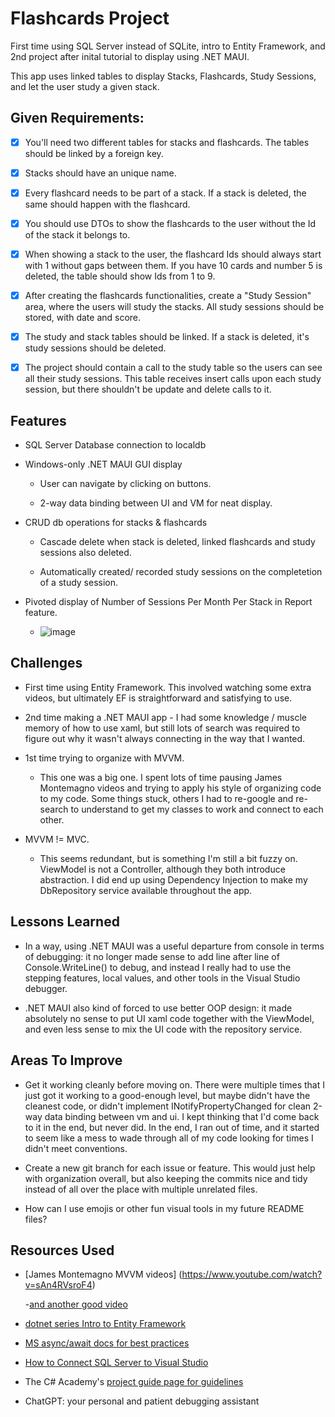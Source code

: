 # Flashcards Project

First time using SQL Server instead of SQLite, intro to Entity Framework, 
and 2nd project after inital tutorial to display using .NET MAUI. 

This app uses linked tables to display Stacks, Flashcards, Study Sessions, 
and let the user study a given stack. 

## Given Requirements:

- [x] You'll need two different tables for stacks and flashcards. The tables
      should be linked by a foreign key.
      
- [x] Stacks should have an unique name.
      
- [x] Every flashcard needs to be part of a stack. If a stack is deleted, the
      same should happen with the flashcard.
      
- [x] You should use DTOs to show the flashcards to the user without the Id of
      the stack it belongs to.
      
- [x] When showing a stack to the user, the flashcard Ids should always start
      with 1 without gaps between them. If you have 10 cards and number 5 is
      deleted, the table should show Ids from 1 to 9.
      
- [x] After creating the flashcards functionalities, create a "Study Session"
      area, where the users will study the stacks. All study sessions should
      be stored, with date and score.
      
- [x] The study and stack tables should be linked. If a stack is deleted, it's
       study sessions should be deleted.
      
- [x] The project should contain a call to the study table so the users can
      see all their study sessions. This table receives insert calls upon each
       study session, but there shouldn't be update and delete calls to it.

## Features

- SQL Server Database connection to localdb
  
- Windows-only .NET MAUI GUI display
  
  - User can navigate by clicking on buttons.
    
  - 2-way data binding between UI and VM for neat display.
    
- CRUD db operations for stacks & flashcards
  
  - Cascade delete when stack is deleted, linked flashcards and study sessions
    also deleted.
    
  - Automatically created/ recorded study sessions on the completetion of a
    study session.
 
- Pivoted display of Number of Sessions Per Month Per Stack in Report feature.
  
  - ![image](https://github.com/user-attachments/assets/18bdedc6-a9d1-4e0c-849f-fe6396d35629)

## Challenges

- First time using Entity Framework. This involved watching some extra videos,
  but ultimately EF is straightforward and satisfying to use.
  
- 2nd time making a .NET MAUI app - I had some knowledge / muscle memory of how
   to use xaml, but still lots of search was required to figure out why it
  wasn't always connecting in the way that I wanted.
  
- 1st time trying to organize with MVVM.
  
  - This one was a big one. I spent lots of time pausing James Montemagno videos
    and trying to apply his style of organizing code to my code. Some things
    stuck, others I had to re-google and re-search
    to understand to get my classes to work and connect to each other.
    
- MVVM != MVC.
  
  - This seems redundant, but is something I'm still a bit fuzzy on. ViewModel
    is not a Controller, although they both introduce abstraction. I did end up
     using Dependency Injection to make my
    DbRepository service available throughout the app.
 
## Lessons Learned

- In a way, using .NET MAUI was a useful departure from console in terms of
  debugging: it no longer
  made sense to add line after line of Console.WriteLine() to debug, and
  instead I really had to use
   the stepping features, local values, and other tools in the Visual
  Studio debugger.
  
- .NET MAUI also kind of forced to use better OOP design: it made absolutely
  no sense to put UI xaml
   code together with the ViewModel, and even less sense to mix
  the UI code with the repository service.

## Areas To Improve

- Get it working cleanly before moving on. There were multiple times that I
  just got it working to a
  good-enough level, but maybe didn't have the cleanest code, or didn't
  implement INotifyPropertyChanged
   for clean 2-way data binding between vm and ui. I kept thinking that I'd
  come back to it in the end,
  but never did. In the end, I ran out of time, and it started to seem
  like a mess to wade through all
  of my code looking for times I didn't meet conventions.

- Create a new git branch for each issue or feature. This would just
  help with organization overall, but
  also keeping the commits nice and tidy instead of all over the place
  with multiple unrelated files.

- How can I use emojis or other fun visual tools in my future README files?

## Resources Used

- [James Montemagno MVVM videos] (https://www.youtube.com/watch?v=sAn4RVsroF4)
  
    -[and another good video](https://www.youtube.com/watch?v=AXpTeiWtbC8)

- [dotnet series Intro to Entity Framework](https://www.youtube.com/watch?v=SryQxUeChMc)

- [MS async/await docs for best practices](https://learn.microsoft.com/en-us/archive/msdn-magazine/2013/march/async-await-best-practices-in-asynchronous-programming)

- [How to Connect SQL Server to Visual Studio](https://www.youtube.com/watch?v=M5DhHYQlnq8)

- The C# Academy's [project guide page for guidelines](https://www.thecsharpacademy.com/project/14/flashcards)

- ChatGPT: your personal and patient debugging assistant
